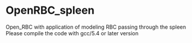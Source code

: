 # OpenRBC_spleen
Open_RBC with application of modeling RBC passing through the spleen
Please compile the code with gcc/5.4 or later version
